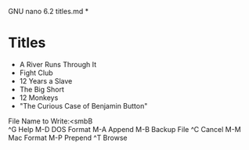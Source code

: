 GNU nano 6.2                                             titles.md *                                                    
# Titles

* A River Runs Through It
* Fight Club
* 12 Years a Slave
* The Big Short
* 12 Monkeys
* "The Curious Case of Benjamin Button"

File Name to Write:<smbB                                                                                                  
^G Help                       M-D DOS Format                M-A Append                    M-B Backup File
^C Cancel                     M-M Mac Format                M-P Prepend                   ^T Browse
